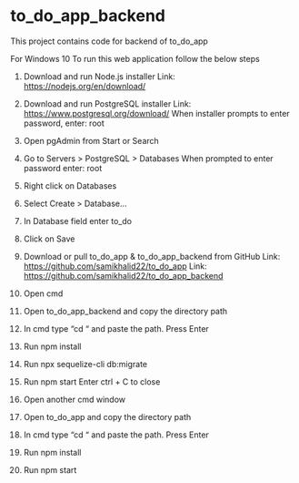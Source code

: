 # to_do_app_backend
This project contains code for backend of to_do_app

For Windows 10
To run this web application follow the below steps

1.	Download and run Node.js installer
      Link: https://nodejs.org/en/download/
      
2.	Download and run PostgreSQL installer
      Link: https://www.postgresql.org/download/
      When installer prompts to enter password, enter: root
      
3.	Open pgAdmin from Start or Search
4.	Go to Servers > PostgreSQL > Databases
      When prompted to enter password enter: root
      
5.	Right click on Databases
6.	Select Create > Database…
7.	In Database field enter to_do
8.	Click on Save
9.	Download or pull to_do_app & to_do_app_backend from GitHub
      Link: https://github.com/samikhalid22/to_do_app 
      Link: https://github.com/samikhalid22/to_do_app_backend 
10.	Open cmd 
11.	Open to_do_app_backend and copy the directory path
12.	In cmd type “cd “ and paste the path. Press Enter
13.	Run npm install
14.	Run npx sequelize-cli db:migrate
15.	Run npm start
Enter ctrl + C to close
16.	Open another cmd window
17.	Open to_do_app and copy the directory path
18.	In cmd type “cd “ and paste the path. Press Enter
19.	Run npm install
20.	Run npm start
